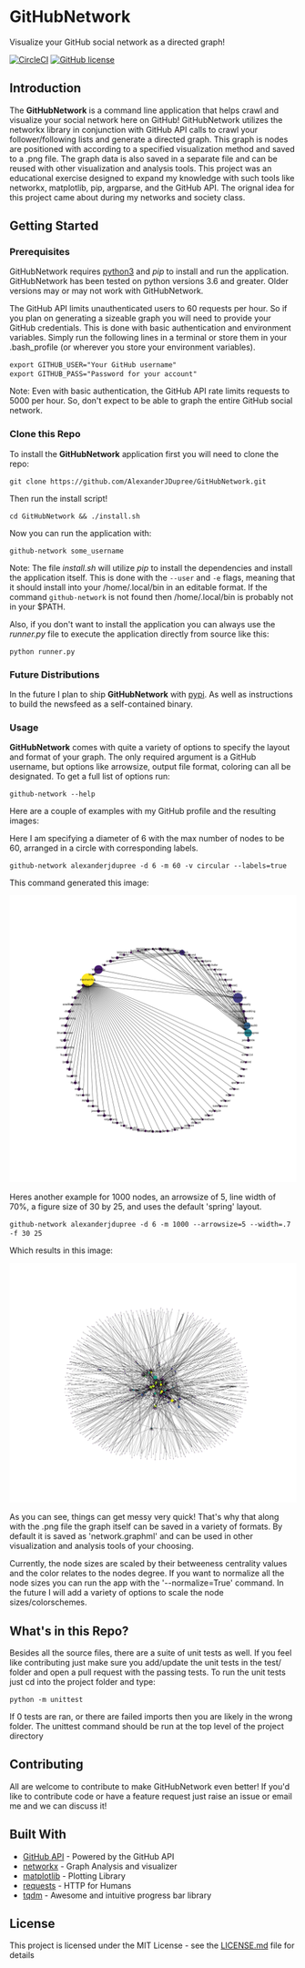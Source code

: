 # GitHubNetwork

Visualize your GitHub social network as a directed graph!

[![CircleCI](https://circleci.com/gh/AlexanderJDupree/GithubNetwork.svg?style=svg)](https://circleci.com/gh/AlexanderJDupree/GithubNetwork)
[![GitHub license](https://img.shields.io/badge/license-MIT-blue.svg)](https://github.com/AlexanderJDupree/GitHubNetwork/blob/master/LICENSE)

## Introduction

The **GitHubNetwork** is a command line application that helps crawl and visualize your social network here on GitHub! GitHubNetwork utilizes the networkx library in conjunction with GitHub API calls to crawl your follower/following lists and generate a directed graph. This graph is nodes are positioned with according to a specified visualization method and saved to a .png file. The graph data is also saved in a separate file and can be reused with other visualization and analysis tools. This project was an educational exercise designed to expand my knowledge with such tools like networkx, matplotlib, pip, argparse, and the GitHub API. The orignal idea for this project came about during my networks and society class. 

## Getting Started

### Prerequisites

GitHubNetwork requires [python3](https://www.python.org/downloads/) and *pip* to install and run the application. GitHubNetwork has been tested on python versions 3.6 and greater. Older versions may or may not work with GitHubNetwork. 

The GitHub API limits unauthenticated users to 60 requests per hour. So if you plan on generating a sizeable graph you will need to provide your GitHub credentials. This is done with basic authentication and environment variables. Simply run the following lines in a terminal or store them in your .bash_profile (or wherever you store your environment variables).

```
export GITHUB_USER="Your GitHub username"
export GITHUB_PASS="Password for your account"
```

Note: Even with basic authentication, the GitHub API rate limits requests to 5000 per hour. So, don't expect to be able to graph the entire GitHub social network. 

### Clone this Repo

To install the **GitHubNetwork** application first you will need to clone the repo:

```
git clone https://github.com/AlexanderJDupree/GitHubNetwork.git
```

Then run the install script!

```
cd GitHubNetwork && ./install.sh
```

Now you can run the application with:

```
github-network some_username
```

Note: The file *install.sh* will utilize *pip* to install the dependencies and install the application itself. This is done with the `--user` and `-e` flags, meaning that it should install into your /home/.local/bin in an editable format. If the command `github-network` is not found then /home/.local/bin is probably not in your $PATH.

Also, if you don't want to install the application you can always use the *runner.py* file to execute the application directly from source like this:

```
python runner.py
```

### Future Distributions

In the future I plan to ship **GitHubNetwork** with [pypi](https://pypi.org/). As well as instructions to build the newsfeed as a self-contained binary.  

### Usage 

**GitHubNetwork** comes with quite a variety of options to specify the layout and format of your graph. The only required argument is a GitHub username, but options like arrowsize, output file format, coloring can all be designated. To get a full list of options run:

```
github-network --help
```

Here are a couple of examples with my GitHub profile and the resulting images:

Here I am specifying a diameter of 6 with the max number of nodes to be 60, arranged in a circle with corresponding labels. 

```
github-network alexanderjdupree -d 6 -m 60 -v circular --labels=true
```
This command generated this image:

![Circular layout with 60 Nodes](example/circular.png)

Heres another example for 1000 nodes, an arrowsize of 5, line width of 70%, a figure size of 30 by 25, and uses the default 'spring' layout.

```
github-network alexanderjdupree -d 6 -m 1000 --arrowsize=5 --width=.7 -f 30 25
```

Which results in this image:

![Spring layout with 1000 Nodes](example/spring.png)

As you can see, things can get messy very quick! That's why that along with the .png file the graph itself can be saved in a variety of formats. By default it is saved as 'network.graphml' and can be used in other visualization and analysis tools of your choosing. 

Currently, the node sizes are scaled by their betweeness centrality values and the color relates to the nodes degree. If you want to normalize all the node sizes you can run the app with the '--normalize=True' command. In the future I will add a variety of options to scale the node sizes/colorschemes.

## What's in this Repo?

Besides all the source files, there are a suite of unit tests as well. If you feel like contributing just make sure you add/update the unit tests in the test/ folder and open a pull request with the passing tests. To run the unit tests just cd into the project folder and type:

```
python -m unittest
```

If 0 tests are ran, or there are failed imports then you are likely in the wrong folder. The unittest command should be run at the top level of the project directory
## Contributing

All are welcome to contribute to make GitHubNetwork even better! If you'd like to contribute code or have a feature request just raise an issue or email me and we can discuss it!

## Built With

* [GitHub API](https://developer.github.com/v3/) - Powered by the GitHub API
* [networkx](https://networkx.github.io/) - Graph Analysis and visualizer
* [matplotlib](https://matplotlib.org/index.html) - Plotting Library
* [requests](http://docs.python-requests.org/en/master/) - HTTP for Humans
* [tqdm](https://github.com/tqdm/tqdm) - Awesome and intuitive progress bar library

## License

This project is licensed under the MIT License - see the [LICENSE.md](https://raw.githubusercontent.com/AlexanderJDupree/GithubNetwork/master/LICENSE) file for details
